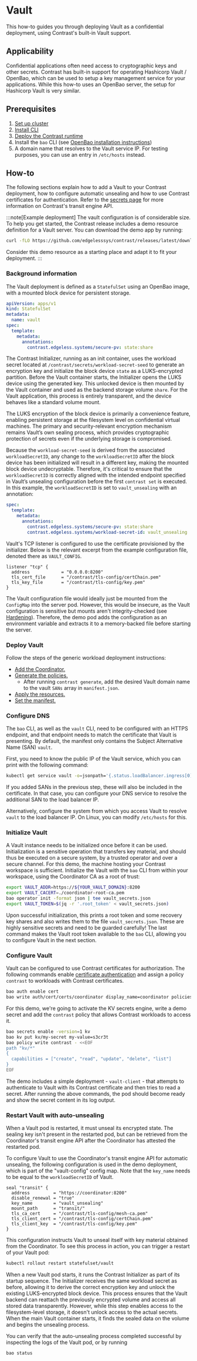 # Vault

This how-to guides you through deploying Vault as a confidential deployment, using Contrast's built-in Vault support.

## Applicability

Confidential applications often need access to cryptographic keys and other secrets.
Contrast has built-in support for operating Hashicorp Vault / OpenBao, which can be used to setup a key management service for your applications.
While this how-to uses an OpenBao server, the setup for Hashicorp Vault is very similar.

## Prerequisites

1. [Set up cluster](cluster-setup/bare-metal.md)
2. [Install CLI](install-cli.md)
3. [Deploy the Contrast runtime](workload-deployment/runtime-deployment.md)
4. Install the `bao` CLI (see [OpenBao installation instructions](https://openbao.org/docs/install/))
5. A domain name that resolves to the Vault service IP.
   For testing purposes, you can use an entry in `/etc/hosts` instead.

## How-to

The following sections explain how to add a Vault to your Contrast deployment, how to configure automatic unsealing and how to use Contrast certificates for authentication.
Refer to the [secrets page](../architecture/secrets.md#transit-secrets-engine) for more information on Contrast's transit engine API.

:::note[Example deployment]
The vault configuration is of considerable size.
To help you get started, the Contrast release includes a demo resource definition for a Vault server.
You can download the demo app by running:

```sh
curl -fLO https://github.com/edgelesssys/contrast/releases/latest/download/vault-demo.yml --create-dirs --output-dir resources
```

Consider this demo resource as a starting place and adapt it to fit your deployment.
:::

### Background information

The Vault deployment is defined as a `StatefulSet` using an OpenBao image, with a mounted block device for persistent storage.

```yaml
apiVersion: apps/v1
kind: StatefulSet
metadata:
  name: vault
spec:
  template:
    metadata:
      annotations:
        contrast.edgeless.systems/secure-pv: state:share
```

The Contrast Initializer, running as an init container, uses the workload secret located at `/contrast/secrets/workload-secret-seed` to generate an encryption key and initialize the block device `state` as a LUKS-encrypted partition.
Before the Vault container starts, the Initializer opens the LUKS device using the generated key.
This unlocked device is then mounted by the Vault container and used as the backend storage volume `share`.
For the Vault application, this process is entirely transparent, and the device behaves like a standard volume mount.

The LUKS encryption of the block device is primarily a convenience feature, enabling persistent storage at the filesystem level on confidential virtual machines.
The primary and security-relevant encryption mechanism remains Vault’s own sealing process, which provides cryptographic protection of secrets even if the underlying storage is compromised.

Because the `workload-secret-seed` is derived from the associated `workloadSecretID`, any change to the `workloadSecretID` after the block device has been initialized will result in a different key, making the mounted block device undecryptable.
Therefore, it's critical to ensure that the `workloadSecretID` is correctly aligned with the intended endpoint specified in Vault’s unsealing configuration before the first `contrast set` is executed.
In this example, the `workloadSecretID` is set to `vault_unsealing` with an annotation:

```yaml
spec:
  template:
    metadata:
      annotations:
        contrast.edgeless.systems/secure-pv: state:share
        contrast.edgeless.systems/workload-secret-id: vault_unsealing
```

Vault's TCP listener is configured to use the certificate provisioned by the initializer.
Below is the relevant excerpt from the example configuration file, denoted there as `VAULT_CONFIG`.

```hcl
listener "tcp" {
  address            = "0.0.0.0:8200"
  tls_cert_file      = "/contrast/tls-config/certChain.pem"
  tls_key_file       = "/contrast/tls-config/key.pem"
}
```

The Vault configuration file would ideally just be mounted from the `ConfigMap` into the server pod.
However, this would be insecure, as the Vault configuration is sensitive but mounts aren't integrity-checked (see [Hardening](hardening.md#limitations-inherent-to-policy-checking)).
Therefore, the demo pod adds the configuration as an environment variable and extracts it to a memory-backed file before starting the server.

### Deploy Vault

Follow the steps of the generic workload deployment instructions:

- [Add the Coordinator.](workload-deployment/add-coordinator.md)
- [Generate the policies.](workload-deployment/generate-annotations.md)
  - After running `contrast generate`, add the desired Vault domain name to the vault `SANs` array in `manifest.json`.
- [Apply the resources.](workload-deployment/deploy-application.md)
- [Set the manifest.](workload-deployment/set-manifest.md)

### Configure DNS

The `bao` CLI, as well as the `vault` CLI, need to be configured with an HTTPS endpoint, and that endpoint needs to match the certificate that Vault is presenting.
By default, the manifest only contains the Subject Alternative Name (SAN) `vault`.

First, you need to know the public IP of the Vault service, which you can print with the following command:

```sh
kubectl get service vault -o=jsonpath='{.status.loadBalancer.ingress[0].ip}'
```

If you added SANs in the previous step, these will also be included in the certificate.
In that case, you can configure your DNS service to resolve the additional SAN to the load balancer IP.

Alternatively, configure the system from which you access Vault to resolve `vault` to the load balancer IP.
On Linux, you can modify `/etc/hosts` for this.

### Initialize Vault

A Vault instance needs to be initialized once before it can be used.
Initialization is a sensitive operation that transfers key material, and should thus be executed on a secure system, by a trusted operator and over a secure channel.
For this demo, the machine hosting your Contrast workspace is sufficient.
Initialize the Vault with the `bao` CLI from within your workspace, using the Coordinator CA as a root of trust:

```sh
export VAULT_ADDR=https://${YOUR_VAULT_DOMAIN}:8200
export VAULT_CACERT=./coordinator-root-ca.pem
bao operator init -format json | tee vault_secrets.json
export VAULT_TOKEN=$(jq -r '.root_token' < vault_secrets.json)
```

Upon successful initialization, this prints a root token and some recovery key shares and also writes them to the file `vault_secrets.json`.
These are highly sensitive secrets and need to be guarded carefully!
The last command makes the Vault root token available to the `bao` CLI, allowing you to configure Vault in the next section.

### Configure Vault

Vault can be configured to use Contrast certificates for authorization.
The following commands enable [certificate authentication](https://developer.hashicorp.com/vault/docs/auth/cert) and assign a policy `contrast` to workloads with Contrast certificates.

```sh
bao auth enable cert
bao write auth/cert/certs/coordinator display_name=coordinator policies=contrast certificate=@./mesh-ca.pem
```

For this demo, we're going to activate the KV secrets engine, write a demo secret and add the `contrast` policy that allows Contrast workloads to access it.

```sh
bao secrets enable -version=1 kv
bao kv put kv/my-secret my-value=s3cr3t
bao policy write contrast - <<EOF
path "kv/*"
{
  capabilities = ["create", "read", "update", "delete", "list"]
}
EOF
```

The demo includes a simple deployment - `vault-client` - that attempts to authenticate to Vault with its Contrast certificate and then tries to read a secret.
After running the above commands, the pod should become ready and show the secret content in its log output.

### Restart Vault with auto-unsealing

When a Vault pod is restarted, it must unseal its encrypted state. The sealing key isn't present in the restarted pod, but can be retrieved from the Coordinator's transit engine API after the Coordinator has attested the restarted pod.

To configure Vault to use the Coordinator's transit engine API for automatic unsealing, the following configuration is used in the demo deployment, which is part of the "vault-config" config map.
Note that the `key_name` needs to be equal to the `workloadSecretID` of Vault.

```hcl
seal "transit" {
  address         = "https://coordinator:8200"
  disable_renewal = "true"
  key_name        = "vault_unsealing"
  mount_path      = "transit/"
  tls_ca_cert     = "/contrast/tls-config/mesh-ca.pem"
  tls_client_cert = "/contrast/tls-config/certChain.pem"
  tls_client_key  = "/contrast/tls-config/key.pem"
}
```

This configuration instructs Vault to unseal itself with key material obtained from the Coordinator.
To see this process in action, you can trigger a restart of your Vault pod:

```sh
kubectl rollout restart statefulset/vault
```

When a new Vault pod starts, it runs the Contrast Initializer as part of its startup sequence.
The Initializer receives the same workload secret as before, allowing it to derive the correct encryption key and unlock the existing LUKS-encrypted block device.
This process ensures that the Vault backend can reattach the previously encrypted volume and access all stored data transparently.
However, while this step enables access to the filesystem-level storage, it doesn't unlock access to the actual secrets.
When the main Vault container starts, it finds the sealed data on the volume and begins the unsealing process.

You can verify that the auto-unsealing process completed successful by inspecting the logs of the Vault pod, or by running

```sh
bao status
```
